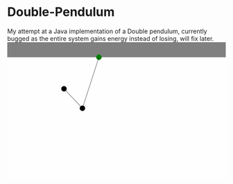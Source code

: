 # Double-Pendulum
My attempt at a Java implementation of a Double pendulum, currently bugged as the entire system gains energy instead of losing, will fix later.
  ![Double Pendulum](Gif.gif)
